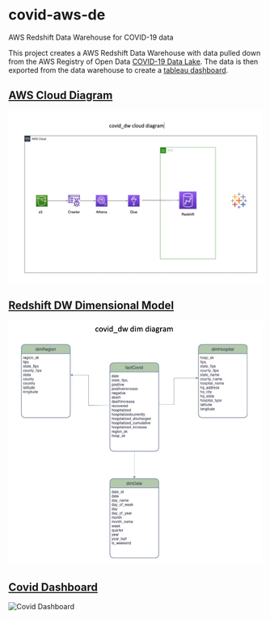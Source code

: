 # covid-aws-de

AWS Redshift Data Warehouse for COVID-19 data

This project creates a AWS Redshift Data Warehouse with data pulled down from
the AWS Registry of Open Data [COVID-19 Data Lake](https://covid19-lake.s3.amazonaws.com/index.html). The data
is then exported from the data warehouse to create a [tableau dashboard](https://public.tableau.com/app/profile/joseph.hernandez8168/viz/Covid-DE-Dashboard/Dashboard1).

## <ins>AWS Cloud Diagram</ins>

![AWS Architecture](aws_cloud_diagram.jpg)

## <ins>Redshift DW Dimensional Model</ins>

![DW DDM](covid_dw_dim_diagram.jpg)

## <ins>Covid Dashboard</ins>

![![Covid Dashboard](dashboard.jpg)](https://public.tableau.com/app/profile/joseph.hernandez8168/viz/Covid-DE-Dashboard/Dashboard1)
